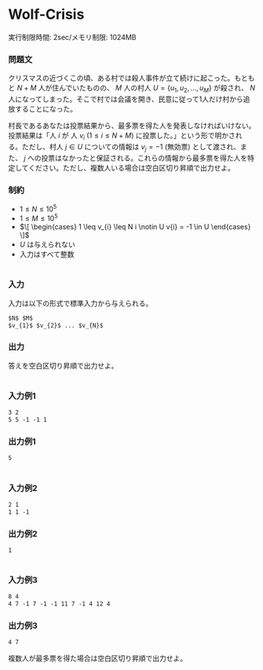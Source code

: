 # Wolf-Crisis
実行制限時間: 2sec/メモリ制限: 1024MB <br>

### 問題文
クリスマスの近づくこの頃、ある村では殺人事件が立て続けに起こった。もともと $N+M$ 人が住んでいたものの、 $M$ 人の村人 $`\begin{equation} U = \left\{u_{1}, u_{2}, ..., u_{M}\right\} \end{equation}`$ が殺され、 $N$ 人になってしまった。そこで村では会議を開き、民意に従って1人だけ村から追放することになった。

村長であるあなたは投票結果から、最多票を得た人を発表しなければいけない。投票結果は「人 $i$ が 人 $v_{i}$ $(1 \leq i \leq N+M)$ に投票した。」という形で明かされる。ただし、村人 $j \in U$ についての情報は $v_{j} = -1$ (無効票) として渡され、また、 $j$ への投票はなかったと保証される。これらの情報から最多票を得た人を特定してください。ただし、複数人いる場合は空白区切り昇順で出力せよ。

### 制約
- $1 \leq N \leq 10^5$
- $1 \leq M \leq 10^5$
- $\[
    \begin{cases}
        1 \leq v_{i} \leq N i \notin U
        v{i} = -1 \in U 
    \end{cases}
    \]$
- $U$ は与えられない
- 入力はすべて整数

#
### 入力
入力は以下の形式で標準入力から与えられる。
```md
$N$ $M$
$v_{1}$ $v_{2}$ ... $v_{N}$
```
### 出力
答えを空白区切り昇順で出力せよ。
#
### 入力例1
```md
3 2
5 5 -1 -1 1
```

### 出力例1
```md
5
```
#
### 入力例2
```md
2 1
1 1 -1
```

### 出力例2
```md
1
```
#
### 入力例3
```md
8 4
4 7 -1 7 -1 -1 11 7 -1 4 12 4
```

### 出力例3
```md
4 7
```
複数人が最多票を得た場合は空白区切り昇順で出力せよ。
